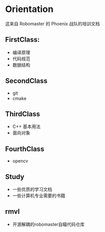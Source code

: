 # Orientation
这来自 Robomaster 的 Phoenix 战队的培训文档

## FirstClass:
+ 编译原理
+ 代码规范
+ 数据结构

## SecondClass
+ git
+ cmake

## ThirdClass
+ C++ 基本用法
+ 面向对象

## FourthClass
+ opencv

## Study
+ 一些优质的学习文档
+ 一些计算机专业需要的书籍
## rmvl
+ 开源解耦的robomaster自瞄代码仓库